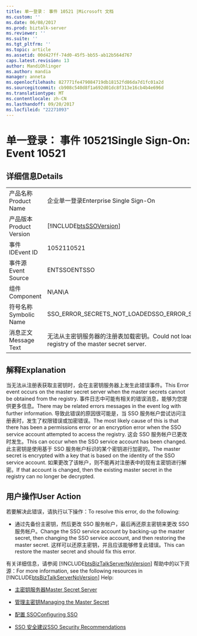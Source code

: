 ```yaml
---
title: 单一登录： 事件 10521 |Microsoft 文档
ms.custom: ''
ms.date: 06/08/2017
ms.prod: biztalk-server
ms.reviewer: ''
ms.suite: ''
ms.tgt_pltfrm: ''
ms.topic: article
ms.assetid: 00d427ff-74d0-45f5-bb55-ab12b564d767
caps.latest.revision: 13
author: MandiOhlinger
ms.author: mandia
manager: anneta
ms.openlocfilehash: 827771fe479084719db18152fd86da7d1fc01a2d
ms.sourcegitcommit: cb908c540d8f1a692d01dc8f313e16cb4b4e696d
ms.translationtype: MT
ms.contentlocale: zh-CN
ms.lasthandoff: 09/20/2017
ms.locfileid: "22271093"
---
```

# <a name="single-sign-on-event-10521"></a><span data-ttu-id="0a2f0-102">单一登录： 事件 10521</span><span class="sxs-lookup"><span data-stu-id="0a2f0-102">Single Sign-On: Event 10521</span></span>
## <a name="details"></a><span data-ttu-id="0a2f0-103">详细信息</span><span class="sxs-lookup"><span data-stu-id="0a2f0-103">Details</span></span>  
  
|||  
|-|-|  
|<span data-ttu-id="0a2f0-104">产品名称</span><span class="sxs-lookup"><span data-stu-id="0a2f0-104">Product Name</span></span>|<span data-ttu-id="0a2f0-105">企业单一登录</span><span class="sxs-lookup"><span data-stu-id="0a2f0-105">Enterprise Single Sign-On</span></span>|  
|<span data-ttu-id="0a2f0-106">产品版本</span><span class="sxs-lookup"><span data-stu-id="0a2f0-106">Product Version</span></span>|[!INCLUDE[btsSSOVersion](../includes/btsssoversion-md.md)]|  
|<span data-ttu-id="0a2f0-107">事件 ID</span><span class="sxs-lookup"><span data-stu-id="0a2f0-107">Event ID</span></span>|<span data-ttu-id="0a2f0-108">10521</span><span class="sxs-lookup"><span data-stu-id="0a2f0-108">10521</span></span>|  
|<span data-ttu-id="0a2f0-109">事件源</span><span class="sxs-lookup"><span data-stu-id="0a2f0-109">Event Source</span></span>|<span data-ttu-id="0a2f0-110">ENTSSO</span><span class="sxs-lookup"><span data-stu-id="0a2f0-110">ENTSSO</span></span>|  
|<span data-ttu-id="0a2f0-111">组件</span><span class="sxs-lookup"><span data-stu-id="0a2f0-111">Component</span></span>|<span data-ttu-id="0a2f0-112">N\A</span><span class="sxs-lookup"><span data-stu-id="0a2f0-112">N\A</span></span>|  
|<span data-ttu-id="0a2f0-113">符号名称</span><span class="sxs-lookup"><span data-stu-id="0a2f0-113">Symbolic Name</span></span>|<span data-ttu-id="0a2f0-114">SSO_ERROR_SECRETS_NOT_LOADED</span><span class="sxs-lookup"><span data-stu-id="0a2f0-114">SSO_ERROR_SECRETS_NOT_LOADED</span></span>|  
|<span data-ttu-id="0a2f0-115">消息正文</span><span class="sxs-lookup"><span data-stu-id="0a2f0-115">Message Text</span></span>|<span data-ttu-id="0a2f0-116">无法从主密钥服务器的注册表加载密钥。</span><span class="sxs-lookup"><span data-stu-id="0a2f0-116">Could not load secrets from the registry of the master secret server.</span></span>|  
  
## <a name="explanation"></a><span data-ttu-id="0a2f0-117">解释</span><span class="sxs-lookup"><span data-stu-id="0a2f0-117">Explanation</span></span>  
 <span data-ttu-id="0a2f0-118">当无法从注册表获取主密钥时，会在主密钥服务器上发生此错误事件。</span><span class="sxs-lookup"><span data-stu-id="0a2f0-118">This Error event occurs on the master secret server when the master secrets cannot be obtained from the registry.</span></span> <span data-ttu-id="0a2f0-119">事件日志中可能有相关的错误消息，能够为您提供更多信息。</span><span class="sxs-lookup"><span data-stu-id="0a2f0-119">There may be related errors messages in the event log with further information.</span></span> <span data-ttu-id="0a2f0-120">导致此错误的原因很可能是，当 SSO 服务帐户尝试访问注册表时，发生了权限错误或加密错误。</span><span class="sxs-lookup"><span data-stu-id="0a2f0-120">The most likely cause of this is that there has been a permissions error or an encryption error when the SSO service account attempted to access the registry.</span></span> <span data-ttu-id="0a2f0-121">这会 SSO 服务帐户已更改时发生。</span><span class="sxs-lookup"><span data-stu-id="0a2f0-121">This can occur when the SSO service account has been changed.</span></span> <span data-ttu-id="0a2f0-122">此主密钥是使用基于 SSO 服务帐户标识的某个密钥进行加密的。</span><span class="sxs-lookup"><span data-stu-id="0a2f0-122">The master secret is encrypted with a key that is based on the identity of the SSO service account.</span></span> <span data-ttu-id="0a2f0-123">如果更改了该帐户，则不能再对注册表中的现有主密钥进行解密。</span><span class="sxs-lookup"><span data-stu-id="0a2f0-123">If that account is changed, then the existing master secret in the registry can no longer be decrypted.</span></span>  
  
## <a name="user-action"></a><span data-ttu-id="0a2f0-124">用户操作</span><span class="sxs-lookup"><span data-stu-id="0a2f0-124">User Action</span></span>  
 <span data-ttu-id="0a2f0-125">若要解决此错误，请执行以下操作：</span><span class="sxs-lookup"><span data-stu-id="0a2f0-125">To resolve this error, do the following:</span></span>  
  
-   <span data-ttu-id="0a2f0-126">通过先备份主密钥，然后更改 SSO 服务帐户，最后再还原主密钥来更改 SSO 服务帐户。</span><span class="sxs-lookup"><span data-stu-id="0a2f0-126">Change the SSO service account by backing-up the master secret, then changing the SSO service account, and then restoring the master secret.</span></span> <span data-ttu-id="0a2f0-127">这样可以还原主密钥，并且应该能够修复此错误。</span><span class="sxs-lookup"><span data-stu-id="0a2f0-127">This can restore the master secret and should fix this error.</span></span>  
  
 <span data-ttu-id="0a2f0-128">有关详细信息，请参阅 [!INCLUDE[btsBizTalkServerNoVersion](../includes/btsbiztalkservernoversion-md.md)] 帮助中的以下资源：</span><span class="sxs-lookup"><span data-stu-id="0a2f0-128">For more information, see the following resources in [!INCLUDE[btsBizTalkServerNoVersion](../includes/btsbiztalkservernoversion-md.md)] Help:</span></span>  
  
-   [<span data-ttu-id="0a2f0-129">主密钥服务器</span><span class="sxs-lookup"><span data-stu-id="0a2f0-129">Master Secret Server</span></span>](../core/master-secret-server.md)  
  
-   [<span data-ttu-id="0a2f0-130">管理主密钥</span><span class="sxs-lookup"><span data-stu-id="0a2f0-130">Managing the Master Secret</span></span>](../core/managing-the-master-secret.md)  
  
-   [<span data-ttu-id="0a2f0-131">配置 SSO</span><span class="sxs-lookup"><span data-stu-id="0a2f0-131">Configuring SSO</span></span>](../core/configuring-sso.md)  
  
-   [<span data-ttu-id="0a2f0-132">SSO 安全建议</span><span class="sxs-lookup"><span data-stu-id="0a2f0-132">SSO Security Recommendations</span></span>](../core/sso-security-recommendations.md)